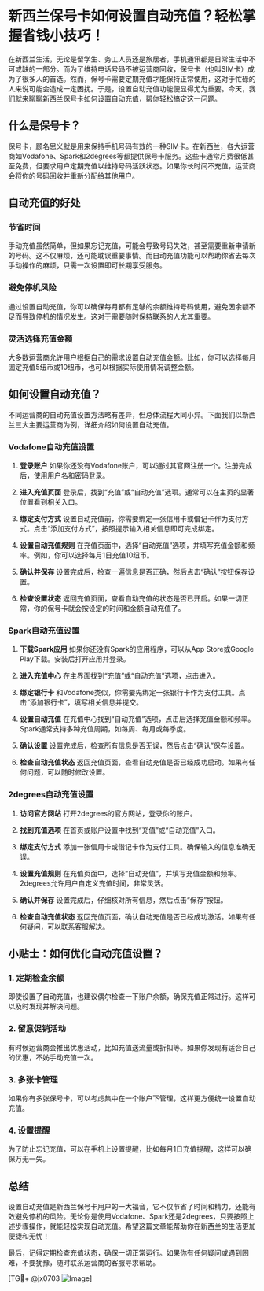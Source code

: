 # 新西兰保号卡如何设置自动充值？轻松掌握省钱小技巧！

在新西兰生活，无论是留学生、务工人员还是旅居者，手机通讯都是日常生活中不可或缺的一部分。而为了维持电话号码不被运营商回收，保号卡（也叫SIM卡）成为了很多人的首选。然而，保号卡需要定期充值才能保持正常使用，这对于忙碌的人来说可能会造成一定困扰。于是，设置自动充值功能便显得尤为重要。今天，我们就来聊聊新西兰保号卡如何设置自动充值，帮你轻松搞定这一问题。

## 什么是保号卡？

保号卡，顾名思义就是用来保持手机号码有效的一种SIM卡。在新西兰，各大运营商如Vodafone、Spark和2degrees等都提供保号卡服务。这些卡通常月费很低甚至免费，但要求用户定期充值以维持号码活跃状态。如果你长时间不充值，运营商会将你的号码回收并重新分配给其他用户。

## 自动充值的好处

### 节省时间
手动充值虽然简单，但如果忘记充值，可能会导致号码失效，甚至需要重新申请新的号码。这不仅麻烦，还可能耽误重要事情。而自动充值功能可以帮助你省去每次手动操作的麻烦，只需一次设置即可长期享受服务。

### 避免停机风险
通过设置自动充值，你可以确保每月都有足够的余额维持号码使用，避免因余额不足而导致停机的情况发生。这对于需要随时保持联系的人尤其重要。

### 灵活选择充值金额
大多数运营商允许用户根据自己的需求设置自动充值金额。比如，你可以选择每月固定充值5纽币或10纽币，也可以根据实际使用情况调整金额。

## 如何设置自动充值？

不同运营商的自动充值设置方法略有差异，但总体流程大同小异。下面我们以新西兰三大主要运营商为例，详细介绍如何设置自动充值。

### Vodafone自动充值设置

1. **登录账户**
   如果你还没有Vodafone账户，可以通过其官网注册一个。注册完成后，使用用户名和密码登录。

2. **进入充值页面**
   登录后，找到“充值”或“自动充值”选项。通常可以在主页的显著位置看到相关入口。

3. **绑定支付方式**
   设置自动充值前，你需要绑定一张信用卡或借记卡作为支付方式。点击“添加支付方式”，按照提示输入相关信息即可完成绑定。

4. **设置自动充值规则**
   在充值页面中，选择“自动充值”选项，并填写充值金额和频率。例如，你可以选择每月1日充值10纽币。

5. **确认并保存**
   设置完成后，检查一遍信息是否正确，然后点击“确认”按钮保存设置。

6. **检查设置状态**
   返回充值页面，查看自动充值的状态是否已开启。如果一切正常，你的保号卡就会按设定的时间和金额自动充值了。

### Spark自动充值设置

1. **下载Spark应用**
   如果你还没有Spark的应用程序，可以从App Store或Google Play下载。安装后打开应用并登录。

2. **进入充值中心**
   在主界面找到“充值”或“自动充值”选项，点击进入。

3. **绑定银行卡**
   和Vodafone类似，你需要先绑定一张银行卡作为支付工具。点击“添加银行卡”，填写相关信息并提交。

4. **设置自动充值**
   在充值中心找到“自动充值”选项，点击后选择充值金额和频率。Spark通常支持多种充值周期，如每周、每月或每季度。

5. **确认设置**
   设置完成后，检查所有信息是否无误，然后点击“确认”保存设置。

6. **检查自动充值状态**
   返回充值页面，查看自动充值是否已经成功启动。如果有任何问题，可以随时修改设置。

### 2degrees自动充值设置

1. **访问官方网站**
   打开2degrees的官方网站，登录你的账户。

2. **找到充值选项**
   在首页或账户设置中找到“充值”或“自动充值”入口。

3. **绑定支付方式**
   添加一张信用卡或借记卡作为支付工具。确保输入的信息准确无误。

4. **设置充值规则**
   在充值页面中，选择“自动充值”，并填写充值金额和频率。2degrees允许用户自定义充值时间，非常灵活。

5. **确认并保存**
   设置完成后，仔细核对所有信息，然后点击“保存”按钮。

6. **检查自动充值状态**
   返回充值页面，确认自动充值是否已经成功激活。如果有任何疑问，可以联系客服解决。

## 小贴士：如何优化自动充值设置？

### 1. 定期检查余额
即使设置了自动充值，也建议偶尔检查一下账户余额，确保充值正常进行。这样可以及时发现并解决问题。

### 2. 留意促销活动
有时候运营商会推出优惠活动，比如充值送流量或折扣等。如果你发现有适合自己的优惠，不妨手动充值一次。

### 3. 多张卡管理
如果你有多张保号卡，可以考虑集中在一个账户下管理，这样更方便统一设置自动充值。

### 4. 设置提醒
为了防止忘记充值，可以在手机上设置提醒，比如每月1日充值提醒，这样可以确保万无一失。

## 总结

设置自动充值是新西兰保号卡用户的一大福音，它不仅节省了时间和精力，还能有效避免停机的风险。无论你是使用Vodafone、Spark还是2degrees，只要按照上述步骤操作，就能轻松实现自动充值。希望这篇文章能帮助你在新西兰的生活更加便捷和无忧！

最后，记得定期检查充值状态，确保一切正常运行。如果你有任何疑问或遇到困难，不要犹豫，随时联系运营商的客服寻求帮助。

[TG💪+ @jx0703 ![Image](https://github.com/user-attachments/assets/dbca1d08-cadb-493c-b0ec-ad6f7a83f270)]